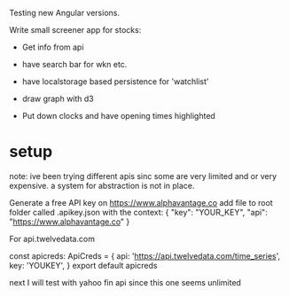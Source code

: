 Testing new Angular versions.

Write small screener app for stocks:

-   Get info from api
-   have search bar for wkn etc.
-   have localstorage based persistence for 'watchlist'
-   draw graph with d3

-   Put down clocks and have opening times highlighted

# setup

note: ive been trying different apis sinc some are very limited and or very expensive.
a system for abstraction is not in place.

Generate a free API key on https://www.alphavantage.co
add file to root folder called .apikey.json with the context: { "key": "YOUR_KEY", "api": "https://www.alphavantage.co" }

For api.twelvedata.com

const apicreds: ApiCreds = {
api: 'https://api.twelvedata.com/time_series',
key: 'YOUKEY',
}
export default apicreds

next I will test with yahoo fin api since this one seems unlimited
